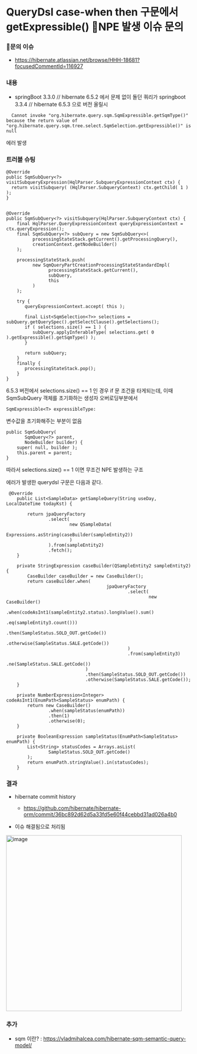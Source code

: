 # QueryDsl case-when then 구문에서 getExpressible() NPE 발생 이슈 문의

### 문의 이슈
- https://hibernate.atlassian.net/browse/HHH-18681?focusedCommentId=116927

### 내용
- springBoot 3.3.0 // hibernate 6.5.2 에서 문제 없이 돌던 쿼리가 springboot 3.3.4 // hibernate 6.5.3 으로 버전 올릴시
```
  Cannot invoke "org.hibernate.query.sqm.SqmExpressible.getSqmType()" because the return value of "org.hibernate.query.sqm.tree.select.SqmSelection.getExpressible()" is null
```
에러 발생

### 트러블 슈팅
```
@Override
public SqmSubQuery<?> visitSubqueryExpression(HqlParser.SubqueryExpressionContext ctx) {
  return visitSubquery( (HqlParser.SubqueryContext) ctx.getChild( 1 ) );
}


@Override
public SqmSubQuery<?> visitSubquery(HqlParser.SubqueryContext ctx) {
    final HqlParser.QueryExpressionContext queryExpressionContext = ctx.queryExpression();
    final SqmSubQuery<?> subQuery = new SqmSubQuery<>(
          processingStateStack.getCurrent().getProcessingQuery(),
          creationContext.getNodeBuilder()
    );

    processingStateStack.push(
          new SqmQueryPartCreationProcessingStateStandardImpl(
                processingStateStack.getCurrent(),
                subQuery,
                this
          )
    );

    try {
       queryExpressionContext.accept( this );

       final List<SqmSelection<?>> selections = subQuery.getQuerySpec().getSelectClause().getSelections();
       if ( selections.size() == 1 ) {
          subQuery.applyInferableType( selections.get( 0 ).getExpressible().getSqmType() );
       }

       return subQuery;
    }
    finally {
       processingStateStack.pop();
    }
}
```
6.5.3 버전에서 selections.size() == 1 인 경우 if 문 조건을 타게되는데, 이때 SqmSubQuery 객체를 초기화하는 생성자 오버로딩부분에서 
```
SqmExpressible<T> expressibleType:
```
변수값을 초기화해주는 부분이 없음

```
public SqmSubQuery(
       SqmQuery<?> parent,
       NodeBuilder builder) {
    super( null, builder );
    this.parent = parent;
}
```

따라서 selections.size() == 1 이면 무조건 NPE 발생하는 구조

에러가 발생한 querydsl 구문은 다음과 같다.

```
 @Override
    public List<SampleData> getSampleQuery(String useDay, LocalDateTime todayKst) {

        return jpaQueryFactory
                .select(
                        new QSampleData(
                                Expressions.asString(caseBuilder(sampleEntity2))
                        )
                ).from(sampleEntity2)
                .fetch();
    }

    private StringExpression caseBuilder(QSampleEntity2 sampleEntity2) {
        CaseBuilder caseBuilder = new CaseBuilder();
        return caseBuilder.when(
                                      jpaQueryFactory
                                              .select(
                                                      new CaseBuilder()
                                                              .when(codeAsInt1(sampleEntity2.status).longValue().sum()
                                                                                                      .eq(sampleEntity3.count()))
                                                              .then(SampleStatus.SOLD_OUT.getCode())
                                                              .otherwise(SampleStatus.SALE.getCode())
                                              )
                                              .from(sampleEntity3)
                                              .ne(SampleStatus.SALE.getCode())
                              )
                              .then(SampleStatus.SOLD_OUT.getCode())
                              .otherwise(SampleStatus.SALE.getCode());
    }

    private NumberExpression<Integer> codeAsInt1(EnumPath<SampleStatus> enumPath) {
        return new CaseBuilder()
                .when(sampleStatus(enumPath))
                .then(1)
                .otherwise(0);
    }

    private BooleanExpression sampleStatus(EnumPath<SampleStatus> enumPath) {
        List<String> statusCodes = Arrays.asList(
                SampleStatus.SOLD_OUT.getCode()
        );
        return enumPath.stringValue().in(statusCodes);
    }
```

### 결과
- hibernate commit history
  - https://github.com/hibernate/hibernate-orm/commit/36bc892d62d5a33fd5e60f44cebbd31ad026a4b0

- 이슈 해결됨으로 처리됨

<img width="476" alt="image" src="https://github.com/user-attachments/assets/f6802bb4-fcbb-49f7-ab27-3fb6dd7d5337">

### 추가 
- sqm 이란? : https://vladmihalcea.com/hibernate-sqm-semantic-query-model/

